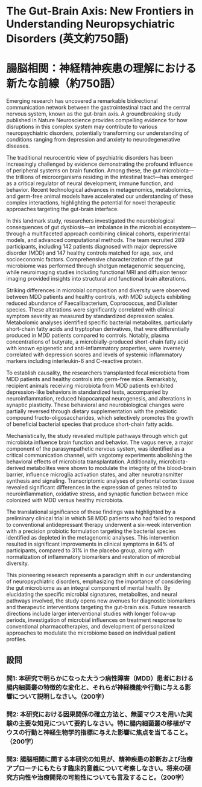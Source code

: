 # The Gut-Brain Axis: New Frontiers in Understanding Neuropsychiatric Disorders (英文約750語)
# 腸脳相関：神経精神疾患の理解における新たな前線（約750語）

Emerging research has uncovered a remarkable bidirectional communication network between the gastrointestinal tract and the central nervous system, known as the gut-brain axis. A groundbreaking study published in Nature Neuroscience provides compelling evidence for how disruptions in this complex system may contribute to various neuropsychiatric disorders, potentially transforming our understanding of conditions ranging from depression and anxiety to neurodegenerative diseases.

The traditional neurocentric view of psychiatric disorders has been increasingly challenged by evidence demonstrating the profound influence of peripheral systems on brain function. Among these, the gut microbiota—the trillions of microorganisms residing in the intestinal tract—has emerged as a critical regulator of neural development, immune function, and behavior. Recent technological advances in metagenomics, metabolomics, and germ-free animal models have accelerated our understanding of these complex interactions, highlighting the potential for novel therapeutic approaches targeting the gut-brain interface.

In this landmark study, researchers investigated the neurobiological consequences of gut dysbiosis—an imbalance in the microbial ecosystem—through a multifaceted approach combining clinical cohorts, experimental models, and advanced computational methods. The team recruited 289 participants, including 142 patients diagnosed with major depressive disorder (MDD) and 147 healthy controls matched for age, sex, and socioeconomic factors. Comprehensive characterization of the gut microbiome was performed through shotgun metagenomic sequencing, while neuroimaging studies including functional MRI and diffusion tensor imaging provided insights into structural and functional brain alterations.

Striking differences in microbial composition and diversity were observed between MDD patients and healthy controls, with MDD subjects exhibiting reduced abundance of Faecalibacterium, Coprococcus, and Dialister species. These alterations were significantly correlated with clinical symptom severity as measured by standardized depression scales. Metabolomic analyses identified specific bacterial metabolites, particularly short-chain fatty acids and tryptophan derivatives, that were differentially produced in MDD patients compared to controls. Notably, plasma concentrations of butyrate, a microbially-produced short-chain fatty acid with known epigenetic and anti-inflammatory properties, were inversely correlated with depression scores and levels of systemic inflammatory markers including interleukin-6 and C-reactive protein.

To establish causality, the researchers transplanted fecal microbiota from MDD patients and healthy controls into germ-free mice. Remarkably, recipient animals receiving microbiota from MDD patients exhibited depression-like behaviors in standardized tests, accompanied by neuroinflammation, reduced hippocampal neurogenesis, and alterations in synaptic plasticity. These behavioral and neurobiological changes were partially reversed through dietary supplementation with the prebiotic compound fructo-oligosaccharides, which selectively promotes the growth of beneficial bacterial species that produce short-chain fatty acids.

Mechanistically, the study revealed multiple pathways through which gut microbiota influence brain function and behavior. The vagus nerve, a major component of the parasympathetic nervous system, was identified as a critical communication channel, with vagotomy experiments abolishing the behavioral effects of microbiota transplantation. Additionally, microbiota-derived metabolites were shown to modulate the integrity of the blood-brain barrier, influence microglia activation states, and alter neurotransmitter synthesis and signaling. Transcriptomic analyses of prefrontal cortex tissue revealed significant differences in the expression of genes related to neuroinflammation, oxidative stress, and synaptic function between mice colonized with MDD versus healthy microbiota.

The translational significance of these findings was highlighted by a preliminary clinical trial in which 58 MDD patients who had failed to respond to conventional antidepressant therapy underwent a six-week intervention with a precision probiotic formulation targeting the bacterial species identified as depleted in the metagenomic analyses. This intervention resulted in significant improvements in clinical symptoms in 64% of participants, compared to 31% in the placebo group, along with normalization of inflammatory biomarkers and restoration of microbial diversity.

This pioneering research represents a paradigm shift in our understanding of neuropsychiatric disorders, emphasizing the importance of considering the gut microbiome as an integral component of mental health. By elucidating the specific microbial signatures, metabolites, and neural pathways involved, the study opens new avenues for diagnostic biomarkers and therapeutic interventions targeting the gut-brain axis. Future research directions include larger interventional studies with longer follow-up periods, investigation of microbial influences on treatment response to conventional pharmacotherapies, and development of personalized approaches to modulate the microbiome based on individual patient profiles.

## 設問

### 問1: 本研究で明らかになった大うつ病性障害（MDD）患者における腸内細菌叢の特徴的な変化と、それらが神経機能や行動に与える影響について説明しなさい。（200字）

### 問2: 本研究における因果関係の確立方法と、無菌マウスを用いた実験の主要な知見について要約しなさい。特に腸内細菌叢の移植がマウスの行動と神経生物学的指標に与えた影響に焦点を当てること。（200字）

### 問3: 腸脳相関に関する本研究の知見が、精神疾患の診断および治療アプローチにもたらす臨床的意義について考察しなさい。将来の研究方向性や治療開発の可能性についても言及すること。（200字） 